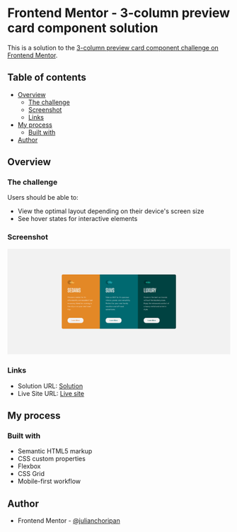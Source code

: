 # Frontend Mentor - 3-column preview card component solution

This is a solution to the [3-column preview card component challenge on Frontend Mentor](https://www.frontendmentor.io/challenges/3column-preview-card-component-pH92eAR2-).

## Table of contents

- [Overview](#overview)
  - [The challenge](#the-challenge)
  - [Screenshot](#screenshot)
  - [Links](#links)
- [My process](#my-process)
  - [Built with](#built-with)
- [Author](#author)

## Overview

### The challenge

Users should be able to:

- View the optimal layout depending on their device's screen size
- See hover states for interactive elements

### Screenshot

![](./screenshot.png)

### Links

- Solution URL: [Solution](https://your-solution-url.com)
- Live Site URL: [Live site](https://julianchoripan.github.io/FM-three-column-preview-card)

## My process

### Built with

- Semantic HTML5 markup
- CSS custom properties
- Flexbox
- CSS Grid
- Mobile-first workflow

## Author

- Frontend Mentor - [@julianchoripan](https://www.frontendmentor.io/profile/julianchoripan)
